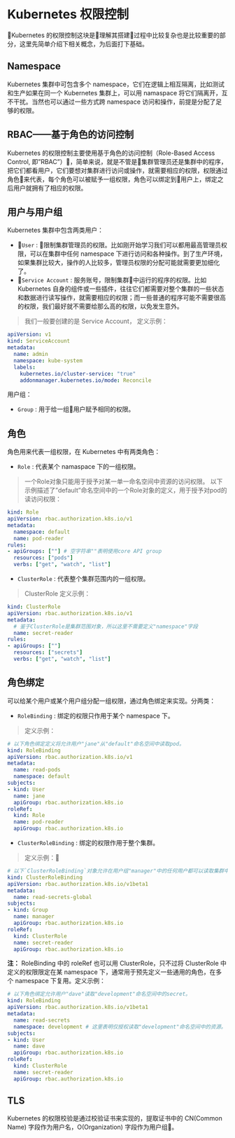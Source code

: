 # Kubernetes 权限控制
Kubernetes 的权限控制这块是理解其搭建过程中比较复杂也是比较重要的部分，这里先简单介绍下相关概念，为后面打下基础。

## Namespace
Kubernetes 集群中可包含多个 namespace，它们在逻辑上相互隔离，比如测试和生产如果在同一个 Kubernetes 集群上，可以用 namaspace 将它们隔离开，互不干扰。当然也可以通过一些方式跨 namespace 访问和操作，前提是分配了足够的权限。

## RBAC——基于角色的访问控制
Kubernetes 的权限控制主要使用基于角色的访问控制（Role-Based Access Control, 即”RBAC”），简单来说，就是不管是集群管理员还是集群中的程序，把它们都看用户，它们要想对集群进行访问或操作，就需要相应的权限，权限通过角色来代表，每个角色可以被赋予一组权限，角色可以绑定到用户上，绑定之后用户就拥有了相应的权限。

## 用户与用户组
Kubernetes 集群中包含两类用户：
- `User` : 限制集群管理员的权限。比如刚开始学习我们可以都用最高管理员权限，可以在集群中任何 namespace 下进行访问和各种操作。到了生产环境，如果集群比较大，操作的人比较多，管理员权限的分配可能就需要更加细化了。
- `Service Account` : 服务账号，限制集群中运行的程序的权限。比如 Kubernetes 自身的组件或一些插件，往往它们都需要对整个集群的一些状态和数据进行读写操作，就需要相应的权限；而一些普通的程序可能不需要很高的权限，我们最好就不需要给那么高的权限，以免发生意外。
> 我们一般要创建的是 Service Account， 定义示例：

``` yaml
apiVersion: v1
kind: ServiceAccount
metadata:
  name: admin
  namespace: kube-system
  labels:
    kubernetes.io/cluster-service: "true"
    addonmanager.kubernetes.io/mode: Reconcile
```
  
用户组：
- `Group` : 用于给一组用户赋予相同的权限。

## 角色
角色用来代表一组权限，在 Kubernetes 中有两类角色：
- `Role` : 代表某个 namaspace 下的一组权限。
> 一个Role对象只能用于授予对某一单一命名空间中资源的访问权限。 以下示例描述了”default”命名空间中的一个Role对象的定义，用于授予对pod的读访问权限：  

``` yaml
kind: Role
apiVersion: rbac.authorization.k8s.io/v1
metadata:
  namespace: default
  name: pod-reader
rules:
- apiGroups: [""] # 空字符串""表明使用core API group
  resources: ["pods"]
  verbs: ["get", "watch", "list"]
```
- `ClusterRole` : 代表整个集群范围内的一组权限。
> ClusterRole 定义示例：

``` yaml
kind: ClusterRole
apiVersion: rbac.authorization.k8s.io/v1
metadata:
  # 鉴于ClusterRole是集群范围对象，所以这里不需要定义"namespace"字段
  name: secret-reader
rules:
- apiGroups: [""]
  resources: ["secrets"]
  verbs: ["get", "watch", "list"]
```

## 角色绑定
可以给某个用户或某个用户组分配一组权限，通过角色绑定来实现。分两类：
- `RoleBinding` : 绑定的权限只作用于某个 namespace 下。
> 定义示例：

``` yaml
# 以下角色绑定定义将允许用户"jane"从"default"命名空间中读取pod。
kind: RoleBinding
apiVersion: rbac.authorization.k8s.io/v1
metadata:
  name: read-pods
  namespace: default
subjects:
- kind: User
  name: jane
  apiGroup: rbac.authorization.k8s.io
roleRef:
  kind: Role
  name: pod-reader
  apiGroup: rbac.authorization.k8s.io
```
- `ClusterRoleBinding` : 绑定的权限作用于整个集群。
> 定义示例：

``` yaml
# 以下`ClusterRoleBinding`对象允许在用户组"manager"中的任何用户都可以读取集群中任何命名空间中的secret。
kind: ClusterRoleBinding
apiVersion: rbac.authorization.k8s.io/v1beta1
metadata:
  name: read-secrets-global
subjects:
- kind: Group
  name: manager
  apiGroup: rbac.authorization.k8s.io
roleRef:
  kind: ClusterRole
  name: secret-reader
  apiGroup: rbac.authorization.k8s.io
```
**注：** RoleBinding 中的 roleRef 也可以用 ClusterRole，只不过将 ClusterRole 中定义的权限限定在某 namespace 下，通常用于预先定义一些通用的角色，在多个 namespace 下复用。定义示例：

``` yaml
# 以下角色绑定允许用户"dave"读取"development"命名空间中的secret。
kind: RoleBinding
apiVersion: rbac.authorization.k8s.io/v1beta1
metadata:
  name: read-secrets
  namespace: development # 这里表明仅授权读取"development"命名空间中的资源。
subjects:
- kind: User
  name: dave
  apiGroup: rbac.authorization.k8s.io
roleRef:
  kind: ClusterRole
  name: secret-reader
  apiGroup: rbac.authorization.k8s.io
```


## TLS
Kubernetes 的权限校验是通过校验证书来实现的，提取证书中的 CN(Common Name) 字段作为用户名，O(Organization) 字段作为用户组。  